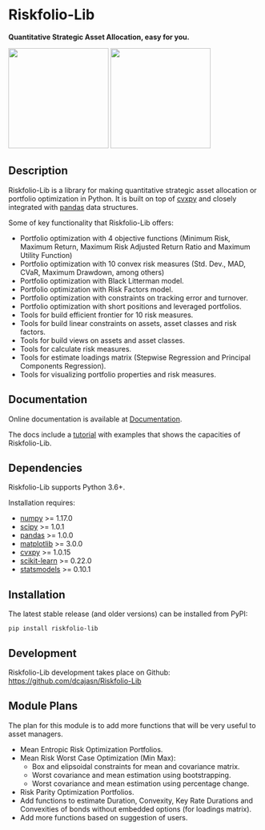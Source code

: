 # Riskfolio-Lib

**Quantitative Strategic Asset Allocation, easy for you.**

<div class="row">
<img src="https://raw.githubusercontent.com/dcajasn/Riskfolio-Lib/master/docs/source/images/MSV_Frontier.png" height="200">
<img src="https://raw.githubusercontent.com/dcajasn/Riskfolio-Lib/master/docs/source/images/Pie_Chart.png" height="200">
</div>


## Description

Riskfolio-Lib is a library for making quantitative strategic asset allocation
or portfolio optimization in Python. It is built on top of
[cvxpy](https://www.cvxpy.org/) and closely integrated
with [pandas](https://pandas.pydata.org/) data structures.

Some of key functionality that Riskfolio-Lib offers:

* Portfolio optimization with 4 objective functions (Minimum Risk, Maximum Return, Maximum Risk Adjusted Return Ratio and Maximum Utility Function)
* Portfolio optimization with 10 convex risk measures (Std. Dev., MAD, CVaR, Maximum Drawdown, among others)
* Portfolio optimization with Black Litterman model.
* Portfolio optimization with Risk Factors model.
* Portfolio optimization with constraints on tracking error and turnover.
* Portfolio optimization with short positions and leveraged portfolios.
* Tools for build efficient frontier for 10 risk measures.
* Tools for build linear constraints on assets, asset classes and risk factors.
* Tools for build views on assets and asset classes.
* Tools for calculate risk measures.
* Tools for estimate loadings matrix (Stepwise Regression and Principal Components Regression).
* Tools for visualizing portfolio properties and risk measures.


## Documentation

Online documentation is available at [Documentation](https://riskfolio-lib.readthedocs.io/en/latest/).

The docs include a [tutorial](https://riskfolio-lib.readthedocs.io/en/latest/examples.html)
with examples that shows the capacities of Riskfolio-Lib.


## Dependencies

Riskfolio-Lib supports Python 3.6+.

Installation requires:
* [numpy](http://www.numpy.org/) >= 1.17.0
* [scipy](https://www.scipy.org/) >= 1.0.1
* [pandas](https://pandas.pydata.org/) >= 1.0.0
* [matplotlib](https://matplotlib.org/) >= 3.0.0
* [cvxpy](https://www.cvxpy.org/) >= 1.0.15
* [scikit-learn](https://scikit-learn.org/stable/) >= 0.22.0
* [statsmodels](https://www.statsmodels.org/) >= 0.10.1

## Installation

The latest stable release (and older versions) can be installed from PyPI:

    pip install riskfolio-lib

 
## Development

Riskfolio-Lib development takes place on Github: https://github.com/dcajasn/Riskfolio-Lib


## Module Plans

The plan for this module is to add more functions that will be very useful
to asset managers.

* Mean Entropic Risk Optimization Portfolios.
* Mean Risk Worst Case Optimization (Min Max):
    - Box and elipsoidal constraints for mean and covariance matrix.
    - Worst covariance and mean estimation using bootstrapping.
    - Worst covariance and mean estimation using percentage change.
* Risk Parity Optimization Portfolios.
* Add functions to estimate Duration, Convexity, Key Rate Durations and Convexities of bonds without embedded options (for loadings matrix).
* Add more functions based on suggestion of users.